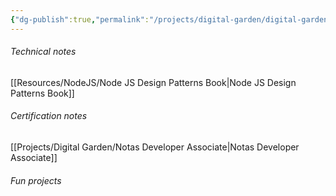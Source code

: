 ```yaml
---
{"dg-publish":true,"permalink":"/projects/digital-garden/digital-garden/","tags":["gardenEntry"]}
---
```



###### Technical notes
[[Resources/NodeJS/Node JS Design Patterns Book\|Node JS Design Patterns Book]]
###### Certification notes
[[Projects/Digital Garden/Notas Developer Associate\|Notas Developer Associate]]

###### Fun projects



